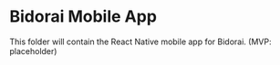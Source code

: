 # Bidorai Mobile App

This folder will contain the React Native mobile app for Bidorai. (MVP: placeholder) 